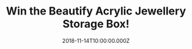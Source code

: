 ---
campaign-uuid: "c-494d7c34-4ec3-4f3c-973e-7f605a9ff28a"
type: "Competition"
category: "Gifts"
date: "2018-11-14T10:00:00.000Z"
end-date: "2018-12-14T23:59:00.000Z"
disable-form: false
is_promoted: false
has_entry_page: true
title: "Win the Beautify Acrylic Jewellery Storage Box!"
competition-description: "<p>Keep your dressing table tidy and your necklaces, rings,\
  \ earrings, watches and accessories within easy reach with the Beautify Makeup &\
  \ Jewellery Organiser. Why spend precious time rummaging around in shoe boxes to\
  \ find the right jewellery to wear with your outfit or untangling necklaces that\
  \ have been lost at the back of drawers, when you can keep every item in one place?</p>\r\
  \n<p>Want it? Click below for a chance to win.</p>"
hero-header: "Win the Beautify Acrylic Jewellery Storage Box!"
terms-confirmation: "N/A"
banner-img: "https://assets.expresslyapp.com/asset-8bc2d976-6905-4544-9841-32b394eb3cd7.jpg"
logo-left-href: "http://club.expressly.io"
logo-left-image: "https://assets.expresslyapp.com/asset-00815309-953b-44bc-ad2c-2920b4ffa850.jpg"
logo-left-title: "Expressly Club"
bg-image-hero: "https://assets.expresslyapp.com/asset-b381e469-d8f4-4472-bac5-866da12c8fcd.jpg"
bg-image-first: "https://assets.expresslyapp.com/asset-064cdae6-2f5c-4102-a1b1-2f3d084b3dd8.jpg"
section1-content: "<p>Made from clear acrylic plastic, this stylish multi-purpose\
  \ organiser displays your jewellery collection so you’ll always know where to find\
  \ your favourite pieces. Each drawer is lined with removable non-slip padding to\
  \ protect your jewellery from scratches, damage and dust. In addition, the organiser’\
  s clear construction offers an elegant way to display your jewellery, hair clips\
  \ and bobbles, mini perfumes, mini brushes and other small items.</p> \r\n<p>The\
  \ Beautify Organiser would make a fantastic gift idea for a loved one and is the\
  \ ideal birthday or Christmas present. Enter the form below for a chance to win\
  \ and it could be yours!</p>"
entry-title: "Win the Beautify Acrylic Jewellery Storage Box!"
entry-content: "Enter the draw to win the Beautify Acrylic Jewellery Storage Box by\
  \ completing the form below before 23:59 on 14th of December 2018."
has-winner: true
winner-title: "CONGRATULATIONS to Lisa E. who won the Beautify Acrylic Jewellery Storage\
  \ Box!"
winner-banner: "https://assets.expresslyapp.com/asset-02ee9be6-a8bf-4e60-9d34-07a94999e66d.jpg"
prize-description: "The Beautify Acrylic Jewellery Storage Box."
special-conditions: "Multiple entries are allowed up to one every day."
country-restrictions:
- "GB"
---